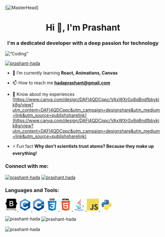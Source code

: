 [![MasterHead]( https://www.shutterstock.com/image-illustration/web-development-coding-concept-banner-copy-1955634814)]
<h1 align="center">Hi 👋, I'm Prashant</h1>
<h3 align="center">I'm a dedicated developer with a deep passion for technology</h3>
<img align=”right” alt=”Coding” width=”400” scr=”https://media.giphy.com/media/qgQUggAC3Pfv687qPC/giphy.gif” >

<p align="left"> <a href="https://github.com/ryo-ma/github-profile-trophy"><img src="https://github-profile-trophy.vercel.app/?username=prashant-hada" alt="prashant-hada" /></a> </p>

- 🌱 I’m currently learning **React, Animations, Canvas**

- 📫 How to reach me **hadaprashant@gmail.com**

- 📄 Know about my experiences [https://www.canva.com/design/DAFl4QDCppc/VAxWXrGx8qBndfbbykjk8g/view?utm_content=DAFl4QDCppc&utm_campaign=designshare&utm_medium=link&utm_source=publishsharelink](https://www.canva.com/design/DAFl4QDCppc/VAxWXrGx8qBndfbbykjk8g/view?utm_content=DAFl4QDCppc&utm_campaign=designshare&utm_medium=link&utm_source=publishsharelink)

- ⚡ Fun fact **Why don't scientists trust atoms? Because they make up everything!**

<h3 align="left">Connect with me:</h3>
<p align="left">
<a href="https://linkedin.com/in/prashant-hada" target="blank"><img align="center" src="https://raw.githubusercontent.com/rahuldkjain/github-profile-readme-generator/master/src/images/icons/Social/linked-in-alt.svg" alt="prashant-hada" height="30" width="40" /></a>
<a href="https://instagram.com/prashant.hada" target="blank"><img align="center" src="https://raw.githubusercontent.com/rahuldkjain/github-profile-readme-generator/master/src/images/icons/Social/instagram.svg" alt="prashant.hada" height="30" width="40" /></a>
</p>

<h3 align="left">Languages and Tools:</h3>
<p align="left"> <a href="https://getbootstrap.com" target="_blank" rel="noreferrer"> <img src="https://raw.githubusercontent.com/devicons/devicon/master/icons/bootstrap/bootstrap-plain-wordmark.svg" alt="bootstrap" width="40" height="40"/> </a> <a href="https://www.cprogramming.com/" target="_blank" rel="noreferrer"> <img src="https://raw.githubusercontent.com/devicons/devicon/master/icons/c/c-original.svg" alt="c" width="40" height="40"/> </a> <a href="https://www.w3schools.com/cpp/" target="_blank" rel="noreferrer"> <img src="https://raw.githubusercontent.com/devicons/devicon/master/icons/cplusplus/cplusplus-original.svg" alt="cplusplus" width="40" height="40"/> </a> <a href="https://www.w3schools.com/css/" target="_blank" rel="noreferrer"> <img src="https://raw.githubusercontent.com/devicons/devicon/master/icons/css3/css3-original-wordmark.svg" alt="css3" width="40" height="40"/> </a> <a href="https://www.w3.org/html/" target="_blank" rel="noreferrer"> <img src="https://raw.githubusercontent.com/devicons/devicon/master/icons/html5/html5-original-wordmark.svg" alt="html5" width="40" height="40"/> </a> <a href="https://www.java.com" target="_blank" rel="noreferrer"> <img src="https://raw.githubusercontent.com/devicons/devicon/master/icons/java/java-original.svg" alt="java" width="40" height="40"/> </a> <a href="https://developer.mozilla.org/en-US/docs/Web/JavaScript" target="_blank" rel="noreferrer"> <img src="https://raw.githubusercontent.com/devicons/devicon/master/icons/javascript/javascript-original.svg" alt="javascript" width="40" height="40"/> </a> <a href="https://www.python.org" target="_blank" rel="noreferrer"> <img src="https://raw.githubusercontent.com/devicons/devicon/master/icons/python/python-original.svg" alt="python" width="40" height="40"/> </a> </p>

<p><img align="left" src="https://github-readme-stats.vercel.app/api/top-langs?username=prashant-hada&show_icons=true&locale=en&layout=compact" alt="prashant-hada" /></p>

<p>&nbsp;<img align="center" src="https://github-readme-stats.vercel.app/api?username=prashant-hada&show_icons=true&locale=en" alt="prashant-hada" /></p>

<p><img align="center" src="https://github-readme-streak-stats.herokuapp.com/?user=prashant-hada&" alt="prashant-hada" /></p>
